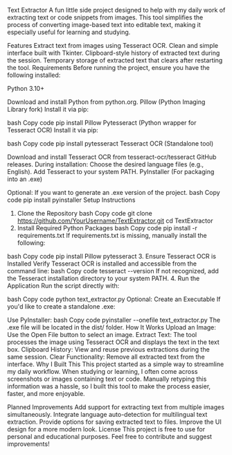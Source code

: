 Text Extractor
A fun little side project designed to help with my daily work of extracting text or code snippets from images. This tool simplifies the process of converting image-based text into editable text, making it especially useful for learning and studying.

Features
Extract text from images using Tesseract OCR.
Clean and simple interface built with Tkinter.
Clipboard-style history of extracted text during the session.
Temporary storage of extracted text that clears after restarting the tool.
Requirements
Before running the project, ensure you have the following installed:

Python 3.10+

Download and install Python from python.org.
Pillow (Python Imaging Library fork)
Install it via pip:

bash
Copy code
pip install Pillow
Pytesseract (Python wrapper for Tesseract OCR)
Install it via pip:

bash
Copy code
pip install pytesseract
Tesseract OCR (Standalone tool)

Download and install Tesseract OCR from tesseract-ocr/tesseract GitHub releases.
During installation:
Choose the desired language files (e.g., English).
Add Tesseract to your system PATH.
PyInstaller (For packaging into an .exe)

Optional: If you want to generate an .exe version of the project.
bash
Copy code
pip install pyinstaller
Setup Instructions
1. Clone the Repository
bash
Copy code
git clone https://github.com/YourUsername/TextExtractor.git
cd TextExtractor
2. Install Required Python Packages
bash
Copy code
pip install -r requirements.txt
If requirements.txt is missing, manually install the following:

bash
Copy code
pip install Pillow pytesseract
3. Ensure Tesseract OCR is Installed
Verify Tesseract OCR is installed and accessible from the command line:
bash
Copy code
tesseract --version
If not recognized, add the Tesseract installation directory to your system PATH.
4. Run the Application
Run the script directly with:

bash
Copy code
python text_extractor.py
Optional: Create an Executable
If you'd like to create a standalone .exe:

Use PyInstaller:
bash
Copy code
pyinstaller --onefile text_extractor.py
The .exe file will be located in the dist/ folder.
How It Works
Upload an Image:
Use the Open File button to select an image.
Extract Text:
The tool processes the image using Tesseract OCR and displays the text in the text box.
Clipboard History:
View and reuse previous extractions during the same session.
Clear Functionality:
Remove all extracted text from the interface.
Why I Built This
This project started as a simple way to streamline my daily workflow. When studying or learning, I often come across screenshots or images containing text or code. Manually retyping this information was a hassle, so I built this tool to make the process easier, faster, and more enjoyable.

Planned Improvements
Add support for extracting text from multiple images simultaneously.
Integrate language auto-detection for multilingual text extraction.
Provide options for saving extracted text to files.
Improve the UI design for a more modern look.
License
This project is free to use for personal and educational purposes. Feel free to contribute and suggest improvements!
